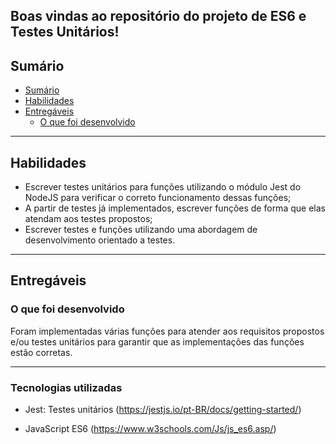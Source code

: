 ## Boas vindas ao repositório do projeto de ES6 e Testes Unitários!

## Sumário

- [Sumário](#sumário)
- [Habilidades](#habilidades)
- [Entregáveis](#entregáveis)
  - [O que foi desenvolvido](#o-que-será-desenvolvido)

---

## Habilidades

- Escrever testes unitários para funções utilizando o módulo Jest do NodeJS para verificar o correto funcionamento dessas funções;
- A partir de testes já implementados, escrever funções de forma que elas atendam aos testes propostos;
- Escrever testes e funções utilizando uma abordagem de desenvolvimento orientado a testes.

---

## Entregáveis

### O que foi desenvolvido

Foram implementadas várias funções para atender aos requisitos propostos e/ou testes unitários para garantir que as implementações das funções estão corretas.

---

### Tecnologias utilizadas

- Jest: Testes unitários (https://jestjs.io/pt-BR/docs/getting-started/)

- JavaScript ES6 (https://www.w3schools.com/Js/js_es6.asp/)